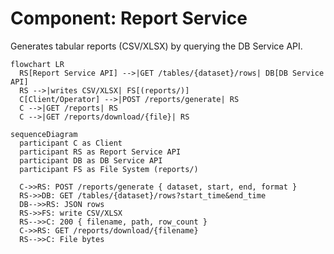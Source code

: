 # Component: Report Service

Generates tabular reports (CSV/XLSX) by querying the DB Service API.

```mermaid
flowchart LR
  RS[Report Service API] -->|GET /tables/{dataset}/rows| DB[DB Service API]
  RS -->|writes CSV/XLSX| FS[(reports/)]
  C[Client/Operator] -->|POST /reports/generate| RS
  C -->|GET /reports| RS
  C -->|GET /reports/download/{file}| RS
```

```mermaid
sequenceDiagram
  participant C as Client
  participant RS as Report Service API
  participant DB as DB Service API
  participant FS as File System (reports/)

  C->>RS: POST /reports/generate { dataset, start, end, format }
  RS->>DB: GET /tables/{dataset}/rows?start_time&end_time
  DB-->>RS: JSON rows
  RS->>FS: write CSV/XLSX
  RS-->>C: 200 { filename, path, row_count }
  C->>RS: GET /reports/download/{filename}
  RS-->>C: File bytes
```
